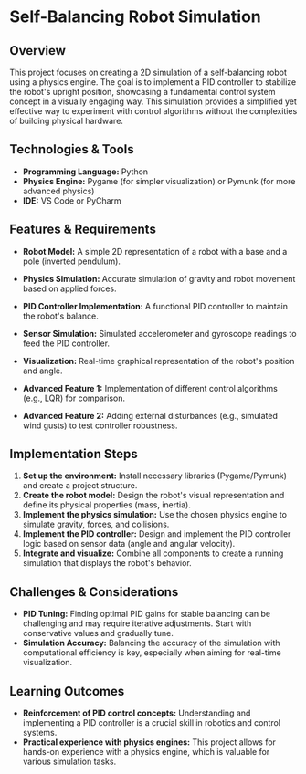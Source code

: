 # Self-Balancing Robot Simulation

## Overview

This project focuses on creating a 2D simulation of a self-balancing robot using a physics engine.  The goal is to implement a PID controller to stabilize the robot's upright position, showcasing a fundamental control system concept in a visually engaging way.  This simulation provides a simplified yet effective way to experiment with control algorithms without the complexities of building physical hardware.

## Technologies & Tools

* **Programming Language:** Python
* **Physics Engine:** Pygame (for simpler visualization) or Pymunk (for more advanced physics)
* **IDE:**  VS Code or PyCharm

## Features & Requirements

- **Robot Model:**  A simple 2D representation of a robot with a base and a pole (inverted pendulum).
- **Physics Simulation:**  Accurate simulation of gravity and robot movement based on applied forces.
- **PID Controller Implementation:**  A functional PID controller to maintain the robot's balance.
- **Sensor Simulation:**  Simulated accelerometer and gyroscope readings to feed the PID controller.
- **Visualization:**  Real-time graphical representation of the robot's position and angle.

- **Advanced Feature 1:**  Implementation of different control algorithms (e.g., LQR) for comparison.
- **Advanced Feature 2:**  Adding external disturbances (e.g., simulated wind gusts) to test controller robustness.

## Implementation Steps

1. **Set up the environment:** Install necessary libraries (Pygame/Pymunk) and create a project structure.
2. **Create the robot model:** Design the robot's visual representation and define its physical properties (mass, inertia).
3. **Implement the physics simulation:** Use the chosen physics engine to simulate gravity, forces, and collisions.
4. **Implement the PID controller:**  Design and implement the PID controller logic based on sensor data (angle and angular velocity).
5. **Integrate and visualize:** Combine all components to create a running simulation that displays the robot's behavior.

## Challenges & Considerations

- **PID Tuning:**  Finding optimal PID gains for stable balancing can be challenging and may require iterative adjustments.  Start with conservative values and gradually tune.
- **Simulation Accuracy:**  Balancing the accuracy of the simulation with computational efficiency is key, especially when aiming for real-time visualization.

## Learning Outcomes

- **Reinforcement of PID control concepts:**  Understanding and implementing a PID controller is a crucial skill in robotics and control systems.
- **Practical experience with physics engines:** This project allows for hands-on experience with a physics engine, which is valuable for various simulation tasks.

